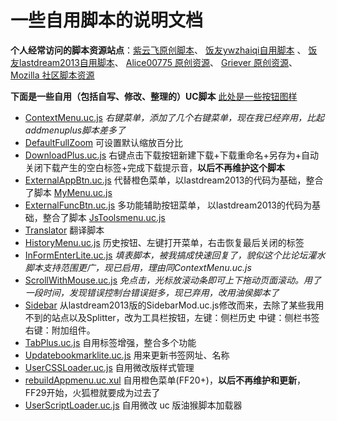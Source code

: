 一些自用脚本的说明文档
=======

**个人经常访问的脚本资源站点**：[紫云飞原创脚本](http://www.cnblogs.com/ziyunfei/archive/2011/11/25/2263756.html)、 [饭友ywzhaiqi自用脚本](https://github.com/ywzhaiqi/userChromeJS) 、 [饭友lastdream2013自用脚本](https://github.com/lastdream2013/userChrome)、 [Alice00775 原创资源](https://github.com/alice0775/userChrome.js)、 [Griever 原创资源](https://github.com/Griever/userChromeJS)、[Mozilla 社区脚本资源](https://j.mozest.com/zh-CN/)

**下面是一些自用（包括自写、修改、整理的）UC脚本** [此处是一些按钮图样](https://github.com/defpt/userChromeJs/blob/master/Picture/README.md)

* [ContextMenu.uc.js](https://github.com/defpt/userChromeJs/blob/master/ContextMenu.uc.js) *右键菜单，添加了几个右键菜单，现在我已经弃用，比起addmenuplus脚本差多了*
* [DefaultFullZoom](https://github.com/defpt/userChromeJs/tree/master/Default%20Full%20Zoom%20Level)  可设置默认缩放百分比
* [DownloadPlus.uc.js](https://github.com/defpt/userChromeJs/blob/master/DownloadPlus.uc.js)  右键点击下载按钮新建下载+下载重命名+另存为+自动关闭下载产生的空白标签+完成下载提示音，**以后不再维护这个脚本**
* [ExternalAppBtn.uc.js](https://github.com/defpt/userChromeJs/blob/master/ExternalAppBtn.uc.js) 代替橙色菜单，以lastdream2013的代码为基础，整合了脚本 [MyMenu.uc.js](https://github.com/defpt/userChromeJs/blob/master/MyMenu.uc.js) 
* [ExternalFuncBtn.uc.js](https://github.com/defpt/userChromeJs/blob/master/ExternalFuncBtn.uc.js)  多功能辅助按钮菜单， 以lastdream2013的代码为基础，整合了脚本 [JsToolsmenu.uc.js](https://github.com/defpt/userChromeJs/blob/master/JsToolsmenu.uc.js)
* [Translator](https://github.com/defpt/userChromeJs/blob/master/Translator) 翻译脚本
* [HistoryMenu.uc.js](https://github.com/defpt/userChromeJs/blob/master/HistoryMenu.uc.js) 历史按钮、左键打开菜单，右击恢复最后关闭的标签 
* [InFormEnterLite.uc.js](https://github.com/defpt/userChromeJs/blob/master/InFormEnterLite.uc.js) *填表脚本，被我搞成快速回复了，貌似这个比论坛灌水脚本支持范围更广，现已启用，理由同ContextMenu.uc.js*
* [ScrollWithMouse.uc.js](https://github.com/defpt/userChromeJs/blob/master/ScrollWithMouse.uc.js)   *免点击，光标放滚动条即可上下拖动页面滚动。用了一段时间，发现错误控制台错误挺多，现已弃用，改用油侯脚本了*
* [Sidebar](https://github.com/defpt/userChromeJs/blob/master/Sidebar)   从lastdream2013版的SidebarMod.uc.js修改而来，去除了某些我用不到的站点以及Splitter，改为工具栏按钮，左键：侧栏历史 中键：侧栏书签 右键：附加组件。
* [TabPlus.uc.js](https://github.com/defpt/userChromeJs/blob/master/TabPlus.uc.js) 自用标签增强，整合多个功能
* [Updatebookmarklite.uc.js](https://github.com/defpt/userChromeJs/blob/master/Updatebookmarklite.uc.js) 用来更新书签网址、名称
* [UserCSSLoader.uc.js](https://github.com/defpt/userChromeJs/blob/master/UserCSSLoader.uc.js) 自用微改版样式管理
* [rebuildAppmenu.uc.xul](https://github.com/defpt/userChromeJs/blob/master/rebuildAppmenu.uc.xul) 自用橙色菜单(FF20+)，**以后不再维护和更新**，FF29开始，火狐橙就要成为过去了
* [UserScriptLoader.uc.js](https://github.com/defpt/userChromeJs/blob/master/UserScriptLoader.uc.js) 自用微改 uc 版油猴脚本加载器
